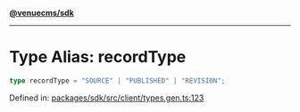 [**@venuecms/sdk**](../Index.md)

***

# Type Alias: recordType

```ts
type recordType = "SOURCE" | "PUBLISHED" | "REVISION";
```

Defined in: [packages/sdk/src/client/types.gen.ts:123](https://github.com/venuecms/sdk/blob/9b35c3f75ba3cd0722f50bc82d98f2f4dd56e037/packages/sdk/src/client/types.gen.ts#L123)

